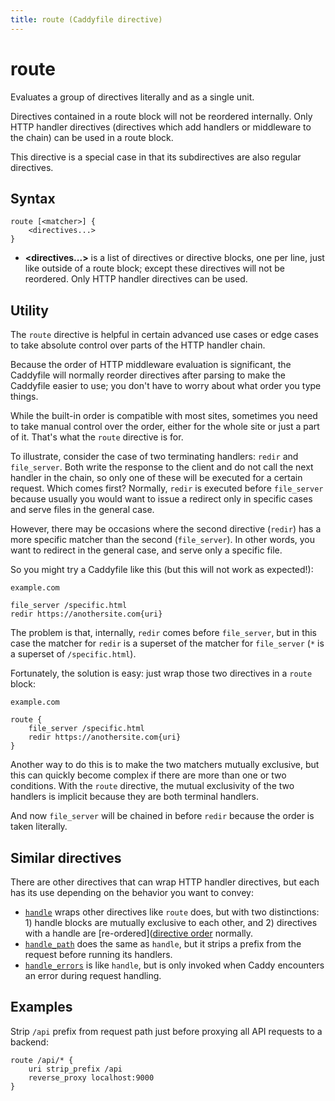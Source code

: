 ```yaml
---
title: route (Caddyfile directive)
---
```


# route

Evaluates a group of directives literally and as a single unit.

Directives contained in a route block will not be reordered internally. Only HTTP handler directives (directives which add handlers or middleware to the chain) can be used in a route block.

This directive is a special case in that its subdirectives are also regular directives.


## Syntax

```caddy-d
route [<matcher>] {
	<directives...>
}
```

- **<directives...>** is a list of directives or directive blocks, one per line, just like outside of a route block; except these directives will not be reordered. Only HTTP handler directives can be used.



## Utility

The `route` directive is helpful in certain advanced use cases or edge cases to take absolute control over parts of the HTTP handler chain.

Because the order of HTTP middleware evaluation is significant, the Caddyfile will normally reorder directives after parsing to make the Caddyfile easier to use; you don't have to worry about what order you type things.

While the built-in order is compatible with most sites, sometimes you need to take manual control over the order, either for the whole site or just a part of it. That's what the `route` directive is for.

To illustrate, consider the case of two terminating handlers: `redir` and `file_server`. Both write the response to the client and do not call the next handler in the chain, so only one of these will be executed for a certain request. Which comes first? Normally, `redir` is executed before `file_server` because usually you would want to issue a redirect only in specific cases and serve files in the general case.

However, there may be occasions where the second directive (`redir`) has a more specific matcher than the second (`file_server`). In other words, you want to redirect in the general case, and serve only a specific file.

So you might try a Caddyfile like this (but this will not work as expected!):

```caddy
example.com

file_server /specific.html
redir https://anothersite.com{uri}
```

The problem is that, internally, `redir` comes before `file_server`, but in this case the matcher for `redir` is a superset of the matcher for `file_server` (`*` is a superset of `/specific.html`).

Fortunately, the solution is easy: just wrap those two directives in a `route` block:

```caddy
example.com

route {
	file_server /specific.html
	redir https://anothersite.com{uri}
}
```

<aside class="tip">
	Another way to do this is to make the two matchers mutually exclusive, but this can quickly become complex if there are more than one or two conditions. With the <code>route</code> directive, the mutual exclusivity of the two handlers is implicit because they are both terminal handlers.
</aside>

And now `file_server` will be chained in before `redir` because the order is taken literally.

## Similar directives

There are other directives that can wrap HTTP handler directives, but each has its use depending on the behavior you want to convey:

- [`handle`](handle) wraps other directives like `route` does, but with two distinctions: 1) handle blocks are mutually exclusive to each other, and 2) directives with a handle are [re-ordered]([directive order](/docs/caddyfile/directives#directive-order) normally.
- [`handle_path`](handle_path) does the same as `handle`, but it strips a prefix from the request before running its handlers.
- [`handle_errors`](handle_errors) is like `handle`, but is only invoked when Caddy encounters an error during request handling.

## Examples

Strip `/api` prefix from request path just before proxying all API requests to a backend:

```caddy-d
route /api/* {
	uri strip_prefix /api
	reverse_proxy localhost:9000
}
```

